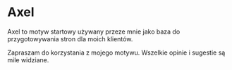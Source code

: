 # Axel

Axel to motyw startowy używany przeze mnie jako baza do przygotowywania stron
dla moich klientów.

Zapraszam do korzystania z mojego motywu. Wszelkie opinie i sugestie są mile widziane.
